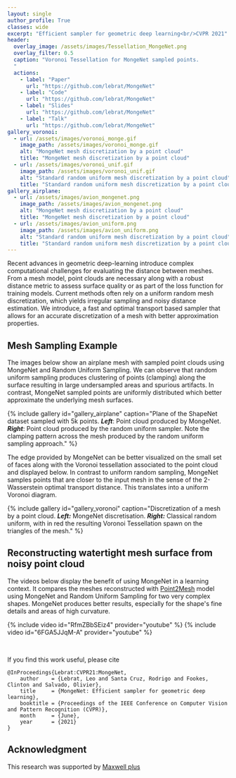 ```yaml
---
layout: single
author_profile: True
classes: wide
excerpt: "Efficient sampler for geometric deep learning<br/>CVPR 2021"
header:
  overlay_image: /assets/images/Tessellation_MongeNet.png
  overlay_filter: 0.5
  caption: "Voronoi Tessellation for MongeNet sampled points.
  "
  actions:
    - label: "Paper"
      url: "https://github.com/lebrat/MongeNet"
    - label: "Code"
      url: "https://github.com/lebrat/MongeNet"
    - label: "Slides"
      url: "https://github.com/lebrat/MongeNet"
    - label: "Talk"
      url: "https://github.com/lebrat/MongeNet"
gallery_voronoi:
  - url: /assets/images/voronoi_monge.gif
    image_path: /assets/images/voronoi_monge.gif
    alt: "MongeNet mesh discretization by a point cloud"
    title: "MongeNet mesh discretization by a point cloud"
  - url: /assets/images/voronoi_unif.gif
    image_path: /assets/images/voronoi_unif.gif
    alt: "Standard random uniform mesh discretization by a point cloud"
    title: "Standard random uniform mesh discretization by a point cloud" 
gallery_airplane:
  - url: /assets/images/avion_mongenet.png
    image_path: /assets/images/avion_mongenet.png
    alt: "MongeNet mesh discretization by a point cloud"
    title: "MongeNet mesh discretization by a point cloud"
  - url: /assets/images/avion_uniform.png
    image_path: /assets/images/avion_uniform.png
    alt: "Standard random uniform mesh discretization by a point cloud"
    title: "Standard random uniform mesh discretization by a point cloud" 
---
```



Recent advances in geometric deep-learning introduce complex computational challenges for evaluating the distance between meshes. From a mesh model, point clouds are necessary along with a robust distance metric to assess surface quality or as part of the loss function for training models. Current methods often rely on a uniform random mesh discretization, which yields irregular sampling and noisy distance estimation. We introduce, a fast and optimal transport based sampler that allows for an accurate discretization of a mesh with better approximation properties.


## Mesh Sampling Example

The images below show an airplane mesh with sampled point clouds using MongeNet and Random Uniform Sampling. We can observe that random uniform sampling produces clustering of points (clamping) along the surface resulting in large undersampled areas and spurious artifacts. In contrast, MongeNet sampled points are uniformly distributed which better approximate the underlying mesh surfaces.

{% include gallery id="gallery_airplane" caption="Plane of the ShapeNet dataset sampled with 5k points. ***Left***: Point cloud produced by MongeNet. ***Right***: Point cloud produced by the random uniform sampler. Note the clamping pattern across the mesh produced by the random uniform sampling approach." %}

The edge provided by MongeNet can be better visualized on the small set of faces along with the Voronoi tessellation associated to the point cloud and displayed below. In contrast to uniform random sampling, MongeNet samples points that are closer to the input mesh in the sense of the 2-Wasserstein optimal transport distance. This translates into a uniform Voronoi diagram.

{% include gallery id="gallery_voronoi" caption="Discretization of a mesh by a point cloud. ***Left:*** MongeNet discretisation. ***Right:*** Classical random uniform, with in red the resulting Voronoi Tessellation spawn on the triangles of the mesh." %}


## Reconstructing watertight mesh surface from noisy point cloud 

The videos below display the benefit of using MongeNet in a learning context. It compares the meshes reconstructed with [Point2Mesh](https://ranahanocka.github.io/point2mesh/) model using MongeNet and Random Uniform Sampling for two very complex shapes. MongeNet produces better results, especially for the shape's fine details and areas of high curvature.

{% include video id="RfmZBbSEiz4" provider="youtube" %}
{% include video id="6FGA5JJqM-A" provider="youtube" %}

<br/>

If you find this work useful, please cite
```
@InProceedings{Lebrat:CVPR21:MongeNet,
    author    = {Lebrat, Leo and Santa Cruz, Rodrigo and Fookes, Clinton and Salvado, Olivier},
    title     = {MongeNet: Efficient sampler for geometric deep learning},
    booktitle = {Proceedings of the IEEE Conference on Computer Vision and Pattern Recognition (CVPR)},
    month     = {June},
    year      = {2021}
}
```

## Acknowledgment 
This research was supported by [Maxwell plus](https://maxwellplus.com/)
